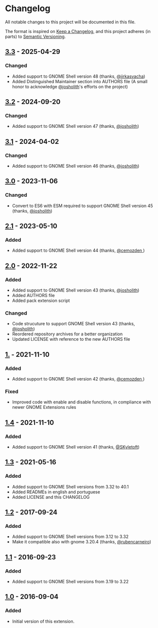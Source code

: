 # Changelog
All notable changes to this project will be documented in this file.

The format is inspired on [Keep a Changelog](https://keepachangelog.com/en/1.0.0/),
and this project adheres (in parts) to [Semantic Versioning](https://semver.org/spec/v2.0.0.html).

## [3.3](https://github.com/brendaw/add-username-toppanel/releases/tag/v3.3) - 2025-04-29

### Changed

- Added support to GNOME Shell version 48 (thanks, [@jirkasvacha](https://github.com/jirkasvacha))
- Added Distinguished Maintainer section into AUTHORS file (A small honor to acknowledge [@josholith](https://github.com/josholith)'s efforts on the project)

## [3.2](https://github.com/brendaw/add-username-toppanel/releases/tag/v3.2) - 2024-09-20

### Changed

- Added support to GNOME Shell version 47 (thanks, [@josholith](https://github.com/josholith))

## [3.1](https://github.com/brendaw/add-username-toppanel/releases/tag/v3.1) - 2024-04-02

### Changed

- Added support to GNOME Shell version 46 (thanks, [@josholith](https://github.com/josholith))

## [3.0](https://github.com/brendaw/add-username-toppanel/releases/tag/v3.0) - 2023-11-06

### Changed

- Convert to ES6 with ESM required to support GNOME Shell version 45 (thanks, [@josholith](https://github.com/josholith))

## [2.1](https://github.com/brendaw/add-username-toppanel/releases/tag/v2.1) - 2023-05-10

### Added

- Added support to GNOME Shell version 44 (thanks, [@cemozden ](https://github.com/cemozden))

## [2.0](https://github.com/brendaw/add-username-toppanel/releases/tag/v2.0) - 2022-11-22

### Added

- Added support to GNOME Shell version 43 (thanks, [@josholith](https://github.com/josholith))
- Added AUTHORS file
- Added pack extension script

### Changed

- Code strucuture to support GNOME Shell version 43 (thanks, [@josholith](https://github.com/josholith))
- Reordered repository archives for a better organization
- Updated LICENSE with reference to the new AUTHORS file

## [1.](https://github.com/brendaw/add-username-toppanel/releases/tag/v1.5) - 2021-11-10

### Added

- Added support to GNOME Shell version 42 (thanks, [@cemozden ](https://github.com/cemozden ))

### Fixed

- Improved code with enable and disable functions, in compliance with newer GNOME Extensions rules


## [1.4](https://github.com/brendaw/add-username-toppanel/releases/tag/v1.4) - 2021-11-10

### Added

- Added support to GNOME Shell version 41 (thanks, [@SKyletoft](https://github.com/SKyletoft))

## [1.3](https://github.com/brendaw/add-username-toppanel/releases/tag/v1.3) - 2021-05-16

### Added

- Added support to GNOME Shell versions from 3.32 to 40.1
- Added READMEs in english and portuguese
- Added LICENSE and this CHANGELOG

## [1.2](https://github.com/brendaw/add-username-toppanel/releases/tag/v1.2) - 2017-09-24

### Added

- Added support to GNOME Shell versions from 3.12 to 3.32
- Make it compatible also with gnome 3.20.4 (thanks, [@rubencarneiro](https://github.com/rubencarneiro))

## [1.1](https://github.com/brendaw/add-username-toppanel/releases/tag/v1.1) - 2016-09-23

### Added

- Added support to GNOME Shell versions from 3.19 to 3.22

## [1.0](https://github.com/brendaw/add-username-toppanel/releases/tag/v1.0) - 2016-09-04

### Added

- Initial version of this extension.
